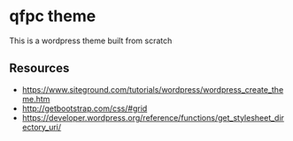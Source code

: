 # qfpc theme

This is a wordpress theme built from scratch

## Resources

* https://www.siteground.com/tutorials/wordpress/wordpress_create_theme.htm
* http://getbootstrap.com/css/#grid
* https://developer.wordpress.org/reference/functions/get_stylesheet_directory_uri/
